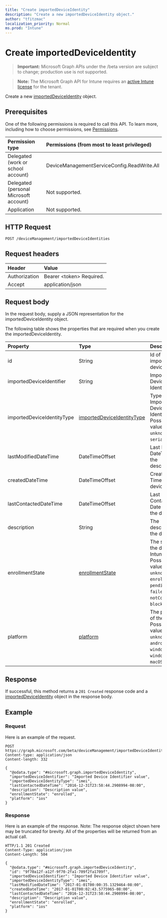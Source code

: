 ```yaml
---
title: "Create importedDeviceIdentity"
description: "Create a new importedDeviceIdentity object."
author: "tfitzmac"
localization_priority: Normal
ms.prod: "Intune"
---
```


# Create importedDeviceIdentity

> **Important:** Microsoft Graph APIs under the /beta version are subject to change; production use is not supported.

> **Note:** The Microsoft Graph API for Intune requires an [active Intune license](https://go.microsoft.com/fwlink/?linkid=839381) for the tenant.

Create a new [importedDeviceIdentity](../resources/intune-enrollment-importeddeviceidentity.md) object.

## Prerequisites
One of the following permissions is required to call this API. To learn more, including how to choose permissions, see [Permissions](/concepts/permissions-reference.md).

|Permission type|Permissions (from most to least privileged)|
|:---|:---|
|Delegated (work or school account)|DeviceManagementServiceConfig.ReadWrite.All|
|Delegated (personal Microsoft account)|Not supported.|
|Application|Not supported.|

## HTTP Request
<!-- {
  "blockType": "ignored"
}
-->
``` http
POST /deviceManagement/importedDeviceIdentities
```

## Request headers
|Header|Value|
|:---|:---|
|Authorization|Bearer &lt;token&gt; Required.|
|Accept|application/json|

## Request body
In the request body, supply a JSON representation for the importedDeviceIdentity object.

The following table shows the properties that are required when you create the importedDeviceIdentity.

|Property|Type|Description|
|:---|:---|:---|
|id|String|Id of the imported device identity|
|importedDeviceIdentifier|String|Imported Device Identifier|
|importedDeviceIdentityType|[importedDeviceIdentityType](../resources/intune-enrollment-importeddeviceidentitytype.md)|Type of Imported Device Identity. Possible values are: `unknown`, `imei`, `serialNumber`.|
|lastModifiedDateTime|DateTimeOffset|Last Modified DateTime of the description|
|createdDateTime|DateTimeOffset|Created Date Time of the device|
|lastContactedDateTime|DateTimeOffset|Last Contacted Date Time of the device|
|description|String|The description of the device|
|enrollmentState|[enrollmentState](../resources/intune-enrollment-enrollmentstate.md)|The state of the device in Intune. Possible values are: `unknown`, `enrolled`, `pendingReset`, `failed`, `notContacted`, `blocked`.|
|platform|[platform](../resources/intune-enrollment-platform.md)|The platform of the Device. Possible values are: `unknown`, `ios`, `android`, `windows`, `windowsMobile`, `macOS`.|



## Response
If successful, this method returns a `201 Created` response code and a [importedDeviceIdentity](../resources/intune-enrollment-importeddeviceidentity.md) object in the response body.

## Example

### Request
Here is an example of the request.
``` http
POST https://graph.microsoft.com/beta/deviceManagement/importedDeviceIdentities
Content-type: application/json
Content-length: 332

{
  "@odata.type": "#microsoft.graph.importedDeviceIdentity",
  "importedDeviceIdentifier": "Imported Device Identifier value",
  "importedDeviceIdentityType": "imei",
  "lastContactedDateTime": "2016-12-31T23:58:44.2908994-08:00",
  "description": "Description value",
  "enrollmentState": "enrolled",
  "platform": "ios"
}
```

### Response
Here is an example of the response. Note: The response object shown here may be truncated for brevity. All of the properties will be returned from an actual call.
``` http
HTTP/1.1 201 Created
Content-Type: application/json
Content-Length: 504

{
  "@odata.type": "#microsoft.graph.importedDeviceIdentity",
  "id": "9f70a12f-a12f-9f70-2fa1-709f2fa1709f",
  "importedDeviceIdentifier": "Imported Device Identifier value",
  "importedDeviceIdentityType": "imei",
  "lastModifiedDateTime": "2017-01-01T00:00:35.1329464-08:00",
  "createdDateTime": "2017-01-01T00:02:43.5775965-08:00",
  "lastContactedDateTime": "2016-12-31T23:58:44.2908994-08:00",
  "description": "Description value",
  "enrollmentState": "enrolled",
  "platform": "ios"
}
```




